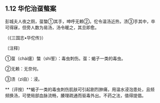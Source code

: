 ## 1.12 华佗治虿螫案

彭城夫人夜之厕，虿螫①其手，呻呼无赖②。佗令温汤近热，渍③手其中，卒可得寐，但旁人数为易汤，汤令暖之，其旦即愈。

（《三国志•华佗传》）

〔注释〕

①虿（chài瘥）螫（shì誓）：毒虫刺伤。虿：蝎子一类的毒虫。

②无赖：无奈何。

③渍（zì自）：浸。

**〔评按〕**蝎子一类的毒虫刺伤肌肤可引起剧烈肿痛，用温水浸泡患处，且频频换汤，可使局部血脉流畅，腠理疏通而驱毒外出。不药之法，值得提倡。
